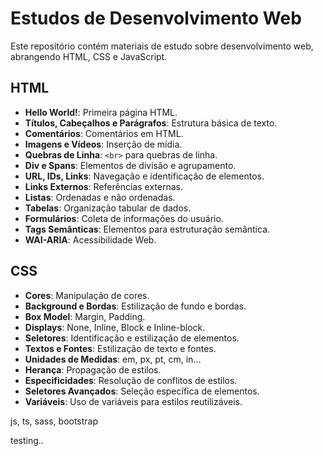 # Estudos de Desenvolvimento Web

Este repositório contém materiais de estudo sobre desenvolvimento web, abrangendo HTML, CSS e JavaScript.

## HTML

- **Hello World!**: Primeira página HTML.
- **Títulos, Cabeçalhos e Parágrafos**: Estrutura básica de texto.
- **Comentários**: Comentários em HTML.
- **Imagens e Vídeos**: Inserção de mídia.
- **Quebras de Linha**: `<br>` para quebras de linha.
- **Div e Spans**: Elementos de divisão e agrupamento.
- **URL, IDs, Links**: Navegação e identificação de elementos.
- **Links Externos**: Referências externas.
- **Listas**: Ordenadas e não ordenadas.
- **Tabelas**: Organização tabular de dados.
- **Formulários**: Coleta de informações do usuário.
- **Tags Semânticas**: Elementos para estruturação semântica.
- **WAI-ARIA**: Acessibilidade Web.

## CSS

- **Cores**: Manipulação de cores.
- **Background e Bordas**: Estilização de fundo e bordas.
- **Box Model**: Margin, Padding.
- **Displays**: None, Inline, Block e Inline-block.
- **Seletores**: Identificação e estilização de elementos.
- **Textos e Fontes**: Estilização de texto e fontes.
- **Unidades de Medidas**: em, px, pt, cm, in...
- **Herança**: Propagação de estilos.
- **Especificidades**: Resolução de conflitos de estilos.
- **Seletores Avançados**: Seleção específica de elementos.
- **Variáveis**: Uso de variáveis para estilos reutilizáveis.
 
 js, ts, sass, bootstrap

testing..
